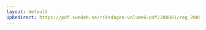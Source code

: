 ```yaml
---
layout: default
UpRedirect: https://pdf.swedeb.se/riksdagen-volumeG-pdf/200001/reg_200001/reg_200001_0109.pdf
---
```

